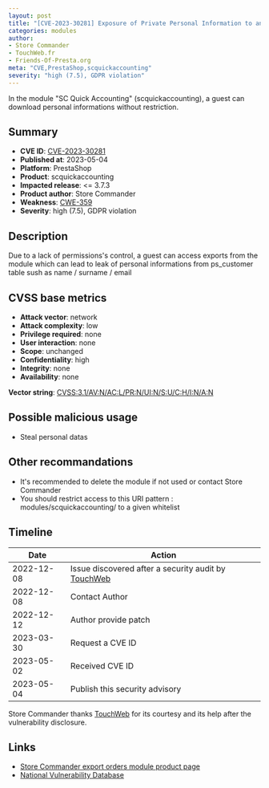 ```yaml
---
layout: post
title: "[CVE-2023-30281] Exposure of Private Personal Information to an Unauthorized Actor in SC Quick Accounting module for PrestaShop"
categories: modules
author:
- Store Commander
- TouchWeb.fr
- Friends-Of-Presta.org
meta: "CVE,PrestaShop,scquickaccounting"
severity: "high (7.5), GDPR violation"
---
```


In the module "SC Quick Accounting" (scquickaccounting), a guest can download personal informations without restriction.

## Summary

* **CVE ID**: [CVE-2023-30281](https://cve.mitre.org/cgi-bin/cvename.cgi?name=CVE-2023-30281)
* **Published at**: 2023-05-04
* **Platform**: PrestaShop
* **Product**: scquickaccounting
* **Impacted release**: <= 3.7.3
* **Product author**: Store Commander
* **Weakness**: [CWE-359](https://cwe.mitre.org/data/definitions/359.html)
* **Severity**: high (7.5), GDPR violation

## Description

Due to a lack of permissions's control, a guest can access exports from the module which can lead to leak of personal informations from ps_customer table sush as name / surname / email


## CVSS base metrics

* **Attack vector**: network
* **Attack complexity**: low
* **Privilege required**: none
* **User interaction**: none
* **Scope**: unchanged
* **Confidentiality**: high
* **Integrity**: none
* **Availability**: none

**Vector string**: [CVSS:3.1/AV:N/AC:L/PR:N/UI:N/S:U/C:H/I:N/A:N](https://nvd.nist.gov/vuln-metrics/cvss/v3-calculator?vector=AV:N/AC:L/PR:N/UI:N/S:U/C:H/I:N/A:N)

## Possible malicious usage

* Steal personal datas

## Other recommandations

* It's recommended to delete the module if not used or contact Store Commander
* You should restrict access to this URI pattern : modules/scquickaccounting/ to a given whitelist

## Timeline

| Date       | Action                                              |
|------------|-----------------------------------------------------|
| 2022-12-08 | Issue discovered after a security audit by [TouchWeb](https://www.touchweb.fr) |
| 2022-12-08 | Contact Author                                      |
| 2022-12-12 | Author provide patch                                |
| 2023-03-30 | Request a CVE ID                                    |
| 2023-05-02 | Received CVE ID                                     |
| 2023-05-04 | Publish this security advisory                      |


Store Commander thanks [TouchWeb](https://www.touchweb.fr) for its courtesy and its help after the vulnerability disclosure.

## Links

* [Store Commander export orders module product page](https://www.storecommander.com/fr/modules-complementaires/440-export-commandes-pro.html)
* [National Vulnerability Database](https://nvd.nist.gov/vuln/detail/CVE-2023-30281)
